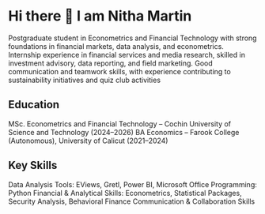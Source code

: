 # Hi there 👋 I am Nitha Martin
Postgraduate student in Econometrics and Financial Technology with strong foundations in financial markets, data analysis, and econometrics.
Internship experience in financial services and media research, skilled in investment advisory, data reporting, and field marketing.
Good communication and teamwork skills, with experience contributing to sustainability initiatives and quiz club activities

## Education
MSc. Econometrics and Financial Technology – Cochin University of Science and Technology (2024–2026)
BA Economics – Farook College (Autonomous), University of Calicut (2021–2024)

## Key Skills
Data Analysis Tools: EViews, Gretl, Power BI, Microsoft Office
Programming: Python
Financial & Analytical Skills: Econometrics, Statistical Packages, Security Analysis, Behavioral Finance
Communication & Collaboration Skills

